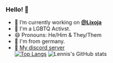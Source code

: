 ### Hello! 👋

- 🔭 I’m currently working on [**@Lixoja**](https://www.lixoja.xyz/invite)
- 🌈 I'm a LGBTQ Activst.
- 😄 Pronouns: He/Him & They/Them
- 🚩 I'm from germany.
- 👤 [My discord server](https://discord.gg/89bJFGHjtJ)\
[![Top Langs](https://github-readme-stats.vercel.app/api/top-langs/?username=invalidlenni&layout=compact)](https://github.com/anuraghazra/github-readme-stats)
![Lennis's GitHub stats](https://github-readme-stats.vercel.app/api?username=invalidlenni&show_icons=true&theme=radical)
